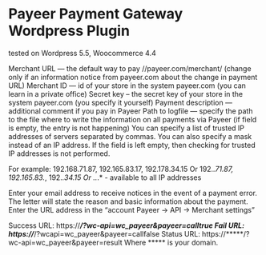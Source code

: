 # Payeer Payment Gateway Wordpress Plugin 

tested on Wordpress 5.5, Woocommerce 4.4



Merchant URL — the default way to pay //payeer.com/merchant/ (change only if an information notice from payeer.com about the change in payment URL) 
Merchant ID — id of your store in the system payeer.com (you can learn in a private office) 
Secret key – the secret key of your store in the system payeer.com (you specify it yourself) 
Payment description — additional comment if you pay in Payeer
Path to logfile — specify the path to the file where to write the information on all payments via Payeer (if field is empty, the entry is not happening) 
You can specify a list of trusted IP addresses of servers separated by commas. You can also specify a mask instead of an IP address. If the field is left empty, then checking for trusted IP addresses is not performed. 

For example: 
	192.168.71.87, 192.165.83.17, 192.178.34.15
Or 	192.*.71.87, 192.165.83.*, 192.*.34.15
Or 	*.*.*.* - available to all IP addresses 

Enter your email address to receive notices in the event of a payment error. The letter will state the reason and basic information about the payment. 
Enter the URL address in the “account Payeer → API → Merchant settings”

Success URL: 
https://*****/?wc-api=wc_payeer&payeer=calltrue
 Fail URL: 
https://*****/?wcapi=wc_payeer&payeer=callfalse
 Status URL: 
https://*****/?wc-api=wc_payeer&payeer=result
Where ***** is your domain.

